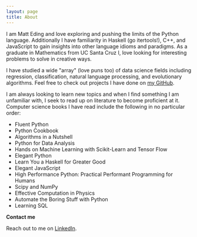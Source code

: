 ```yaml
---
layout: page
title: About
---
```


I am Matt Eding and love exploring and pushing the limits of the Python
language. Additionally I have familiarity in Haskell (go itertools!), C++, and
JavaScript to gain insights into other language idioms and paradigms. As a
graduate in Mathematics from UC Santa Cruz I, love looking for interesting problems
to solve in creative ways.

I have studied a wide "array" (love puns too) of data science fields including
regression, classification, natural language processing, and evolutionary
algorithms. Feel free to check out projects I have done on [my GitHub](https://github.com/MattEding).

I am always looking to learn new topics and when I find something I am unfamiliar
with, I seek to read up on literature to become proficient at it. Computer science
books I have read include the following in no particular order:

- Fluent Python
- Python Cookbook
- Algorithms in a Nutshell
- Python for Data Analysis
- Hands on Machine Learning with Scikit-Learn and Tensor Flow
- Elegant Python
- Learn You a Haskell for Greater Good
- Elegant JavaScript
- High Performance Python: Practical Performant Programming for Humans
- Scipy and NumPy
- Effective Computation in Physics
- Automate the Boring Stuff with Python
- Learning SQL

__Contact me__

Reach out to me on [LinkedIn](https://www.linkedin.com/in/matteding/).

